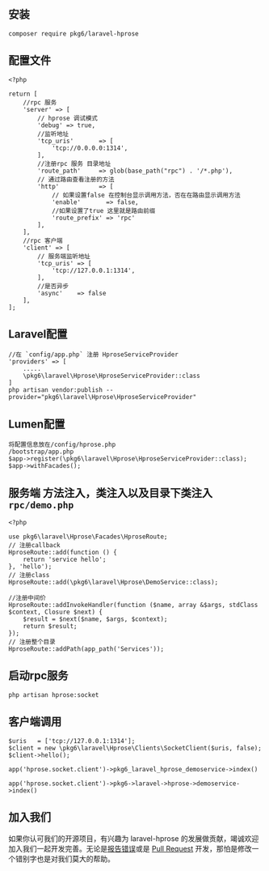 ## 安装

~~~
composer require pkg6/laravel-hprose
~~~

## 配置文件

~~~
<?php

return [
    //rpc 服务
    'server' => [
        // hprose 调试模式
        'debug' => true,
        //监听地址
        'tcp_uris'       => [
            'tcp://0.0.0.0:1314',
        ],
        //注册rpc 服务 目录地址
        'route_path'     => glob(base_path("rpc") . '/*.php'),
        // 通过路由查看注册的方法
        'http'           => [
            // 如果设置false 在控制台显示调用方法，否在在路由显示调用方法
            'enable'       => false,
            //如果设置了true 这里就是路由前缀
            'route_prefix' => 'rpc'
        ],
    ],
    //rpc 客户端
    'client' => [
        // 服务端监听地址
        'tcp_uris' => [
            'tcp://127.0.0.1:1314',
        ],
        //是否异步
        'async'    => false
    ],
];
~~~


## Laravel配置

~~~
//在 `config/app.php` 注册 HproseServiceProvider 
'providers' => [
    .....
    \pkg6\laravel\Hprose\HproseServiceProvider::class
]
php artisan vendor:publish --provider="pkg6\laravel\Hprose\HproseServiceProvider"
~~~

## Lumen配置

~~~
将配置信息放在/config/hprose.php
/bootstrap/app.php
$app->register(\pkg6\laravel\Hprose\HproseServiceProvider::class);
$app->withFacades();
~~~

## 服务端 方法注入，类注入以及目录下类注入 `rpc/demo.php`

~~~
<?php

use pkg6\laravel\Hprose\Facades\HproseRoute;
// 注册callback
HproseRoute::add(function () {
    return 'service hello';
}, 'hello');
// 注册class
HproseRoute::add(\pkg6\laravel\Hprose\DemoService::class);

//注册中间价
HproseRoute::addInvokeHandler(function ($name, array &$args, stdClass $context, Closure $next) {
    $result = $next($name, $args, $context);
    return $result;
});
// 注册整个目录
HproseRoute::addPath(app_path('Services'));
~~~

## 启动rpc服务

~~~
php artisan hprose:socket
~~~

## 客户端调用

~~~
$uris   = ['tcp://127.0.0.1:1314'];
$client = new \pkg6\laravel\Hprose\Clients\SocketClient($uris, false);
$client->hello();

app('hprose.socket.client')->pkg6_laravel_hprose_demoservice->index()

app('hprose.socket.client')->pkg6->laravel->hprose->demoservice->index()
~~~

## 加入我们

如果你认可我们的开源项目，有兴趣为 laravel-hprose 的发展做贡献，竭诚欢迎加入我们一起开发完善。无论是[报告错误](https://github.com/pkg6/laravel-hprose/issues)或是
[Pull Request](https://github.com/pkg6/laravel-hprose/pulls) 开发，那怕是修改一个错别字也是对我们莫大的帮助。
